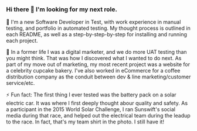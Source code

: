 ### Hi there 👋 I'm looking for my next role. 

🌱 I'm a new Software Developer in Test, with work experience in manual testing, and portfolio in automated testing. My thought process is outlined in each README, as well as a step-by-step-by-step for installing and running each project. 

🔭 In a former life I was a digital marketer, and we do more UAT testing than you might think. That was how I discovered what I wanted to do next. As part of my move out of marketing, my most recent project was a website for a celebrity cupcake bakery. I've also worked in eCommerce for a coffee distribution company as the conduit between dev & line marketing/customer service/etc.

⚡ Fun fact: The first thing I ever tested was the battery pack on a solar electric car. It was where I first deeply thought abour quality and safety. As a participant in the 2015 World Solar Challenge, I ran Sunswift's social media during that race, and helped out the electrical team during the leadup to the race. In fact, that's my team shirt in the photo. I still have it!

<!--
**ashleygraf101/ashleygraf101** is a ✨ _special_ ✨ repository because its `README.md` (this file) appears on your GitHub profile.

Here are some ideas to get you started:

- 🔭 I’m currently working on ...
- 🌱 I’m currently learning ...
- 👯 I’m looking to collaborate on ...
- 🤔 I’m looking for help with ...
- 💬 Ask me about ...
- 📫 How to reach me: ...
- 😄 Pronouns: ...
- ⚡ Fun fact: ...
-->
